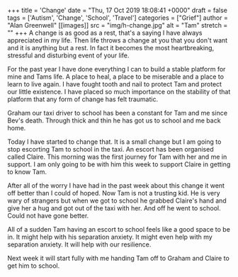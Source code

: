 +++
title = 'Change'
date = "Thu, 17 Oct 2019 18:08:41 +0000"
draft = false
tags = ['Autism', 'Change', 'School', 'Travel']
categories = ["Grief"]
author = "Alan Greenwell"
[[images]]
  src = "img/h-change.jpg"
  alt = "Tam"
  stretch = ""
+++
A change is as good as a rest, that's a saying I have always appreciated in my life. Then life throws a change at you that you don't want and it is anything but a rest. In fact it becomes the most heartbreaking, stressful and disturbing event of your life.
<!--more-->
For the past year I have done everything I can to build a stable platform for mine and Tams life. A place to heal, a place to be miserable and a place to learn to live again. I have fought tooth and nail to protect Tam and protect our little existence. I have placed so much importance on the stability of that platform that any form of change has felt traumatic.

Graham our taxi driver to school has been a constant for Tam and me since Bev's death. Through thick and thin he has got us to school and me back home.

Today I have started to change that. It is a small change but I am going to stop escorting Tam to school in the taxi. An escort has been organised called Claire. This morning was the first journey for Tam with her and me in support. I am only going to be with him this week to support Claire in getting to know Tam.

After all of the worry I have had in the past week about this change it went off better than I could of hoped. Now Tam is not a trusting kid. He is very wary of strangers but when we got to school he grabbed Claire's hand and give her a hug and got out of the taxi with her. And off he went to school. Could not have gone better.

All of a sudden Tam having an escort to school feels like a good space to be in. It might help with his separation anxiety. It might even help with my separation anxiety. It will help with our resilience.

Next week it will start fully with me handing Tam off to Graham and Claire to get him to school.